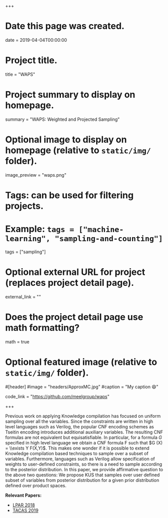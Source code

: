 +++
# Date this page was created.
date = 2019-04-04T00:00:00

# Project title.
title = "WAPS"

# Project summary to display on homepage.
summary = "WAPS: Weighted and Projected Sampling"

# Optional image to display on homepage (relative to `static/img/` folder).
image_preview = "waps.png"

# Tags: can be used for filtering projects.
# Example: `tags = ["machine-learning", "sampling-and-counting"]`
tags = ["sampling"]

# Optional external URL for project (replaces project detail page).
external_link = ""

# Does the project detail page use math formatting?
math = true

# Optional featured image (relative to `static/img/` folder).
#[header]
#image = "headers/ApproxMC.jpg"
#caption = "My caption :smile:"

code_link = "https://github.com/meelgroup/waps"

+++

Previous work on applying Knowledge compilation has focused on uniform sampling over all the variables. Since the constraints are written in high level languages such as Verilog, the popular CNF encoding schemes as Tseitin encoding introduces additional auxiliary variables. The resulting CNF formulas are not equivalent but equisatisfiable. In particular, for a formula $G$ specified in high level language we obtain a CNF formula F such that $G (X) = \\exists Y F(X,Y)$. This makes one wonder if it is possible to extend Knowledge compilation based techniques to sample over a subset of variables. Furthermore, languages such as Verilog allow specification of weights to user-defined constraints, so there is a need to sample according to the posterior distribution. In this paper, we provide affirmative question to the above two questions: We propose KUS that samples over user defined subset of variables from posterior distribution for a given prior distribution defined over product spaces.

**Relevant Papers:**

* [LPAR 2018](https://www.comp.nus.edu.sg/~meel/Papers/lpar18.pdf "LPAR 2018")
* [TACAS 2019](https://www.comp.nus.edu.sg/~meel/Papers/tacas19.pdf "TACAS 2019")
